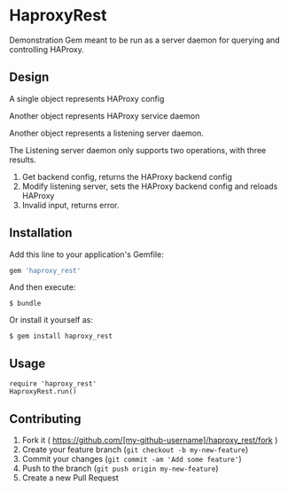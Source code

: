 # HaproxyRest

Demonstration Gem meant to be run as a server daemon for querying and controlling HAProxy.

## Design
A single object represents HAProxy config

Another object represents HAProxy service daemon

Another object represents a listening server daemon.

The Listening server daemon only supports two operations, with three results.
 1. Get backend config, returns the HAProxy backend config
 2. Modify listening server, sets the HAProxy backend config and reloads HAProxy
 3. Invalid input, returns error.

## Installation

Add this line to your application's Gemfile:

```ruby
gem 'haproxy_rest'
```

And then execute:

    $ bundle

Or install it yourself as:

    $ gem install haproxy_rest

## Usage

```
require 'haproxy_rest'
HaproxyRest.run()
```

## Contributing

1. Fork it ( https://github.com/[my-github-username]/haproxy_rest/fork )
2. Create your feature branch (`git checkout -b my-new-feature`)
3. Commit your changes (`git commit -am 'Add some feature'`)
4. Push to the branch (`git push origin my-new-feature`)
5. Create a new Pull Request
